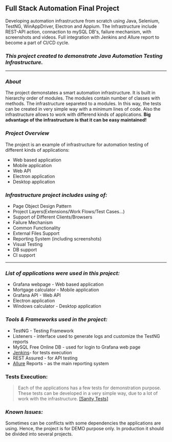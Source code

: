 ## **Full Stack Automation Final Project**
Developing automation infrastructure from scratch using Java, Selenium, TestNG, WinAppDriver, Electron and Appium.
The Infrastructure include REST-API action, connaction to mySQL DB's, failure mechanism, with screenshots and videos. 
Full integration with Jenkins and Allure report to become a part of CI/CD cycle.

### **_This project created to demonstrate Java Automation Testing Infrastructure._**
***
### _About_
The project demonstates a smart automation infrastructure. It is built in hierarchy order of modules. The modules contain number of classes with methods.
The infrastructure separeted to a modules.
In this way, the tests can be created in very simple way with a minimum lines of code.
Also the infrastructure allows to work with differend kinds of applications.
**Big advantage of the infrastructure is that it can be easy maintained!**

### _Project Overview_

The project is an example of infrastructure for automation testing of different kinds of applications:
* Web based application
* Mobile application
* Web API
* Electron application
* Desktop application

### **_Infrastructure project includes using of:_**
* Page Object Design Pattern
* Project Layers(Extensions/Work Flows/Test Cases...)
* Support of Different Clients/Browsers
* Failure Mechanism
* Common Functionality
* External Files Support
* Reporting System (including screenshots)
* Visual Testing
* DB support
* CI support  

***

### _List of applications were used in this project:_
* Grafana webpage - Web based application
* Mortgage calculator - Mobile application
* Grafana API - Web API
* Electron application
* Windows calculator - Desktop application

### _Tools & Frameworks used in the project:_
* TestNG - Testing Framework
* Listeners - interface used to generate logs and customize the TestNG reports
* MySQL Free Online DB - used for login to Grafana web page
* [Jenkins](https://www.jenkins.io/)- for tests execution
* REST Assured - for API testing
* [Allure](http://allure.qatools.ru/) Reports - as the main reporting system

### Tests Execution:
> Each of the applications has a few tests for demonstration purpose.
These tests can be developed in a very simple way, due to a lot of work with the infrastructure.
[[Sanity Tests]](https://github.com/sashka999/FullStackFinalProject/tree/master/src/test/java/SanityTests)

### _Known Issues:_
Sometimes can be conflicts with some dependencies the applications are using.
Hence, the project is for DEMO purpose only. In production it should be divided into several projects.
